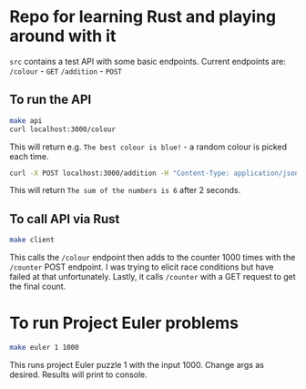 # Repo for learning Rust and playing around with it

`src` contains a test API with some basic endpoints.
Current endpoints are:
`/colour` - `GET`
`/addition` - `POST`

## To run the API
```sh
make api
curl localhost:3000/colour
```
This will return e.g. `The best colour is blue!` - a random colour is picked each time.

```sh
curl -X POST localhost:3000/addition -H "Content-Type: application/json" -d '{"nums":"1,2,3"}'
```
This will return `The sum of the numbers is 6` after 2 seconds.

## To call API via Rust
```sh
make client
```
This calls the `/colour` endpoint then adds to the counter 1000 times with the `/counter`
POST endpoint. I was trying to elicit race conditions but have failed at that 
unfortunately. Lastly, it calls `/counter` with a GET request to get the final count.

# To run Project Euler problems
```sh
make euler 1 1000
```
This runs project Euler puzzle 1 with the input 1000. Change args as desired.
Results will print to console.